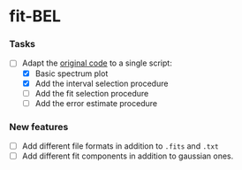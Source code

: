 # fit-BEL

### Tasks
- [ ] Adapt the [original code](https://github.com/AleD1996/diana_et_al_2021) to a single script: 
    - [x] Basic spectrum plot
    - [x] Add the interval selection procedure
    - [ ] Add the fit selection procedure
    - [ ] Add the error estimate procedure

### New features
- [ ] Add different file formats in addition to `.fits` and `.txt`
- [ ] Add different fit components in addition to gaussian ones.

